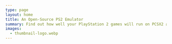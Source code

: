 ```yaml
---
type: page
layout: home
title: An Open-Source PS2 Emulator
summary: Find out how well your PlayStation 2 games will run on PCSX2 and if there are any associated issues
images:
  - thumbnail-logo.webp
---
```

